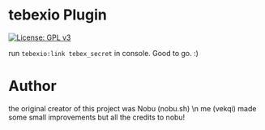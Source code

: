 
# tebexio Plugin
[![License: GPL v3](https://img.shields.io/badge/License-GPLv3-blue.svg)](https://www.gnu.org/licenses/gpl-3.0)


run `tebexio:link tebex_secret` in console.
Good to go. :)

# Author

the original creator of this project was Nobu (nobu.sh) \n
me (vekqi) made some small improvements but all the credits to nobu!
